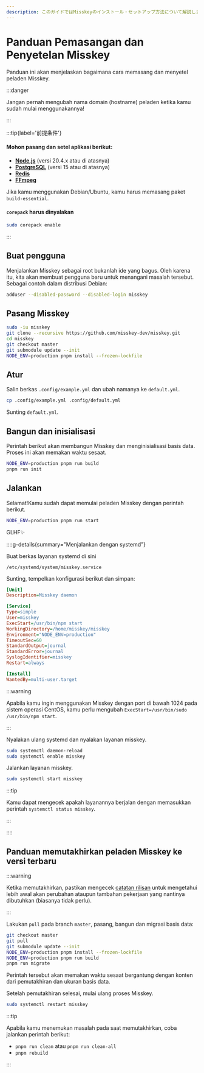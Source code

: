 ```yaml
---
description: このガイドではMisskeyのインストール・セットアップ方法について解説します。
---
```


# Panduan Pemasangan dan Penyetelan Misskey

Panduan ini akan menjelaskan bagaimana cara memasang dan menyetel peladen Misskey.

:::danger

Jangan pernah mengubah nama domain (hostname) peladen ketika kamu sudah mulai menggunakannya!

:::

:::tip{label='前提条件'}

#### Mohon pasang dan setel aplikasi berikut:

- **[Node.js](https://nodejs.org/en/)** (versi 20.4.x atau di atasnya)
- **[PostgreSQL](https://www.postgresql.org/)** (versi 15 atau di atasnya)
- **[Redis](https://redis.io/)**
- **[FFmpeg](https://www.ffmpeg.org/)**

Jika kamu menggunakan Debian/Ubuntu, kamu harus memasang paket `build-essential`.

#### `corepack` harus dinyalakan

```sh
sudo corepack enable
```

:::

## Buat pengguna

Menjalankan Misskey sebagai root bukanlah ide yang bagus. Oleh karena itu, kita akan membuat pengguna baru untuk menangani masalah tersebut. Sebagai contoh dalam distribusi Debian:

```sh
adduser --disabled-password --disabled-login misskey
```

## Pasang Misskey

```sh
sudo -iu misskey
git clone --recursive https://github.com/misskey-dev/misskey.git
cd misskey
git checkout master
git submodule update --init
NODE_ENV=production pnpm install --frozen-lockfile
```

## Atur

Salin berkas `.config/example.yml` dan ubah namanya ke `default.yml`.

```sh
cp .config/example.yml .config/default.yml
```

Sunting `default.yml`.

## Bangun dan inisialisasi

Perintah berikut akan membangun Misskey dan menginisialisasi basis data. Proses ini akan memakan waktu sesaat.

```sh
NODE_ENV=production pnpm run build
pnpm run init
```

## Jalankan

Selamat!Kamu sudah dapat memulai peladen Misskey dengan perintah berikut.

```sh
NODE_ENV=production pnpm run start
```

GLHF✨

::::g-details{summary="Menjalankan dengan systemd"}

Buat berkas layanan systemd di sini

`/etc/systemd/system/misskey.service`

Sunting, tempelkan konfigurasi berikut dan simpan:

```ini
[Unit]
Description=Misskey daemon

[Service]
Type=simple
User=misskey
ExecStart=/usr/bin/npm start
WorkingDirectory=/home/misskey/misskey
Environment="NODE_ENV=production"
TimeoutSec=60
StandardOutput=journal
StandardError=journal
SyslogIdentifier=misskey
Restart=always

[Install]
WantedBy=multi-user.target
```

:::warning

Apabila kamu ingin menggunakan Misskey dengan port di bawah 1024 pada sistem operasi CentOS, kamu perlu mengubah `ExecStart=/usr/bin/sudo /usr/bin/npm start`.

:::

Nyalakan ulang systemd dan nyalakan layanan misskey.

```sh
sudo systemctl daemon-reload
sudo systemctl enable misskey
```

Jalankan layanan misskey.

```sh
sudo systemctl start misskey
```

:::tip

Kamu dapat mengecek apakah layanannya berjalan dengan memasukkan perintah `systemctl status misskey`.

:::

::::

## Panduan memutakhirkan peladen Misskey ke versi terbaru

:::warning

Ketika memutakhirkan, pastikan mengecek [catatan rilisan](https://github.com/misskey-dev/misskey/blob/master/CHANGELOG.md) untuk mengetahui lebih awal akan perubahan ataupun tambahan pekerjaan yang nantinya dibutuhkan (biasanya tidak perlu).

:::

Lakukan `pull` pada branch `master`, pasang, bangun dan migrasi basis data:

```sh
git checkout master
git pull
git submodule update --init
NODE_ENV=production pnpm install --frozen-lockfile
NODE_ENV=production pnpm run build
pnpm run migrate
```

Perintah tersebut akan memakan waktu sesaat bergantung dengan konten dari pemutakhiran dan ukuran basis data.

Setelah pemutakhiran selesai, mulai ulang proses Misskey.

```sh
sudo systemctl restart misskey
```

:::tip

Apabila kamu menemukan masalah pada saat memutakhirkan, coba jalankan perintah berikut:

- `pnpm run clean` atau `pnpm run clean-all`
- `pnpm rebuild`

:::
